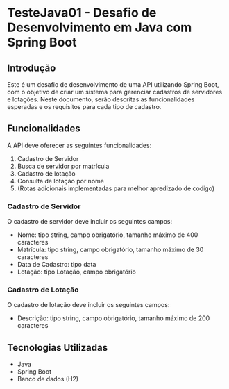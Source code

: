 # TesteJava01 - Desafio de Desenvolvimento em Java com Spring Boot

## Introdução
Este é um desafio de desenvolvimento de uma API utilizando Spring Boot, com o objetivo de criar um sistema para gerenciar cadastros de servidores e lotações. Neste documento, serão descritas as funcionalidades esperadas e os requisitos para cada tipo de cadastro.

## Funcionalidades
A API deve oferecer as seguintes funcionalidades:

1. Cadastro de Servidor
2. Busca de servidor por matrícula
3. Cadastro de lotação
4. Consulta de lotação por nome
5. (Rotas adicionais implementadas para melhor apredizado de codigo)

### Cadastro de Servidor
O cadastro de servidor deve incluir os seguintes campos:

- Nome: tipo string, campo obrigatório, tamanho máximo de 400 caracteres
- Matrícula: tipo string, campo obrigatório, tamanho máximo de 30 caracteres
- Data de Cadastro: tipo data
- Lotação: tipo Lotação, campo obrigatório

### Cadastro de Lotação
O cadastro de lotação deve incluir os seguintes campos:

- Descrição: tipo string, campo obrigatório, tamanho máximo de 200 caracteres

## Tecnologias Utilizadas
- Java
- Spring Boot
- Banco de dados (H2)


